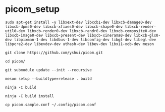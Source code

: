 # picom_setup
`sudo apt-get install -y libxext-dev libxcb1-dev libxcb-damage0-dev libxcb-dpms0-dev libxcb-xfixes0-dev libxcb-shape0-dev libxcb-render-util0-dev libxcb-render0-dev libxcb-randr0-dev libxcb-composite0-dev libxcb-image0-dev libxcb-present-dev libxcb-xinerama0-dev libxcb-glx0-dev libpixman-1-dev libdbus-1-dev libconfig-dev libgl-dev libegl-dev libpcre2-dev libevdev-dev uthash-dev libev-dev libx11-xcb-dev meson`


`git clone https://github.com/yshui/picom.git`

 `cd picom/`
 
 `git submodule update --init --recursive`
 
 `meson setup --buildtype=release . build`
 
 `ninja -C build`

`ninja -C build install`

`cp picom.sample.conf ~/.config/picom.conf`
